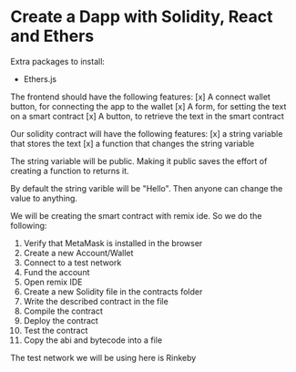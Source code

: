 # Create a Dapp with Solidity, React and Ethers

Extra packages to install: 
* Ethers.js

The frontend should have the following features:
[x] A connect wallet button, for connecting the app to the wallet
[x] A form, for setting the text on a smart contract
[x] A button, to retrieve the text in the smart contract 

Our solidity contract will have the following features:
[x] a string variable that stores the text
[x] a function that changes the string variable

The string variable will be public. Making it public saves the effort of creating a function to returns it.

By default the string varible will be "Hello". Then anyone can change the value to anything. 

We will be creating the smart contract with remix ide. So we do the following:
1. Verify that MetaMask is installed in the browser
2. Create a new Account/Wallet
3. Connect to a test network
4. Fund the account
5. Open remix IDE
6. Create a new Solidity file in the contracts folder
7. Write the described contract in the file
8. Compile the contract
9. Deploy the contract
10. Test the contract
11. Copy the abi and bytecode into a file

The test network we will be using here is Rinkeby